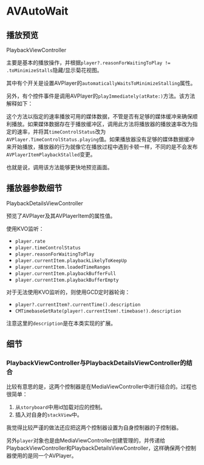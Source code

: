 # AVAutoWait

## 播放预览

PlaybackViewController

主要是基本的播放操作，并根据`player?.reasonForWaitingToPlay != .toMinimizeStalls`隐藏/显示菊花视图。

其中有个开关是设置AVPlayer的`automaticallyWaitsToMinimizeStalling`属性。

另外，有个控件事件是调用AVPlayer的`playImmediately(atRate:)`方法。该方法解释如下：

这个方法以指定的速率播放可用的媒体数据，不管是否有足够的媒体缓冲来确保顺利播放。如果媒体数据存在于播放缓冲区，调用此方法将播放器的播放速率改为指定的速率，并将其`timeControlStatus`改为`AVPlayer.TimeControlStatus.playing`值。如果播放器没有足够的媒体数据缓冲来开始播放，播放器的行为就像它在播放过程中遇到卡顿一样，不同的是不会发布`AVPlayerItemPlaybackStalled`变更。

也就是说，调用该方法能够更快地预览画面。

## 播放器参数细节

PlaybackDetailsViewController

预览了AVPlayer及其AVPlayerItem的属性值。

使用KVO监听：

- `player.rate`
- `player.timeControlStatus`
- `player.reasonForWaitingToPlay`
- `player.currentItem.playbackLikelyToKeepUp`
- `player.currentItem.loadedTimeRanges`
- `player.currentItem.playbackBufferFull`
- `player.currentItem.playbackBufferEmpty`

对于无法使用KVO监听的，则使用GCD定时器轮询：

- `player?.currentItem?.currentTime().description`
- `CMTimebaseGetRate(player!.currentItem!.timebase!).description`

注意这里的`description`是在本类实现的扩展。

## 细节

### PlaybackViewController与PlaybackDetailsViewController的结合

比较有意思的是，这两个控制器是在MediaViewController中进行结合的。过程也很简单：

1. 从`storyboard`中用id加载对应的控制。
2. 插入对自身的`stackView`中。

我觉得比较严谨的做法还应把这两个控制器设置为自身控制器的子控制器。

另外`player`对象也是由MediaViewController创建管理的，并传递给PlaybackViewController和PlaybackDetailsViewController，这样确保两个控制器使用的是同一个AVPlayer。